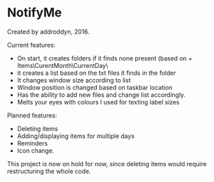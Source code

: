 # NotifyMe

Created by addroddyn, 2016.

Current features:

- On start, it creates folders if it finds none present (based on + Items\CurentMonth\CurrentDay\
- it creates a list based on the txt files it finds in the folder
- It changes window size according to list
- Window position is changed based on taskbar location
- Has the ability to add new files and change list accordingly.
- Melts your eyes with colours I used for texting label sizes

Planned features:
- Deleting items
- Adding/displaying items for multiple days
- Reminders
- Icon change.

This project is now on hold for now, since deleting items would require restructuring the whole code.
